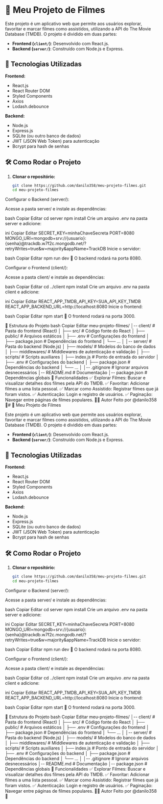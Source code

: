 # 📌 Meu Projeto de Filmes

Este projeto é um aplicativo web que permite aos usuários explorar, favoritar e marcar filmes como assistidos, utilizando a API do The Movie Database (TMDB). O projeto é dividido em duas partes:

- **Frontend (`client/`)**: Desenvolvido com React.js.
- **Backend (`server/`)**: Construído com Node.js e Express.

## 🚀 Tecnologias Utilizadas

**Frontend:**

- React.js
- React Router DOM
- Styled Components
- Axios
- Lodash.debounce

**Backend:**

- Node.js
- Express.js
- SQLite (ou outro banco de dados)
- JWT (JSON Web Token) para autenticação
- Bcrypt para hash de senhas

## 🛠️ Como Rodar o Projeto

1. **Clonar o repositório:**

   ```bash
   git clone https://github.com/danilo358/meu-projeto-filmes.git
   cd meu-projeto-filmes
Configurar o Backend (server/):

Acesse a pasta server/ e instale as dependências:

bash
Copiar
Editar
cd server
npm install
Crie um arquivo .env na pasta server e adicione:

ini
Copiar
Editar
SECRET_KEY=minhaChaveSecreta
PORT=8080
MONGO_URI=mongodb+srv://{usuario}:{senha}@trackdb.w7f2c.mongodb.net/?retryWrites=true&w=majority&appName=TrackDB
Inicie o servidor:

bash
Copiar
Editar
npm run dev
📌 O backend rodará na porta 8080.

Configurar o Frontend (client/):

Acesse a pasta client/ e instale as dependências:

bash
Copiar
Editar
cd ../client
npm install
Crie um arquivo .env na pasta client e adicione:

ini
Copiar
Editar
REACT_APP_TMDB_API_KEY=SUA_API_KEY_TMDB
REACT_APP_BACKEND_URL=http://localhost:8080
Inicie o frontend:

bash
Copiar
Editar
npm start
📌 O frontend rodará na porta 3000.

📂 Estrutura do Projeto
bash
Copiar
Editar
meu-projeto-filmes/
│-- client/            # Pasta do frontend (React)
│   ├── src/           # Código fonte do React
│   ├── public/        # Arquivos estáticos
│   ├── .env           # Configurações do frontend
│   ├── package.json   # Dependências do frontend
│   └── ...
│
│-- server/            # Pasta do backend (Node.js)
│   ├── models/        # Modelos do banco de dados
│   ├── middlewares/   # Middlewares de autenticação e validação
│   ├── scripts/       # Scripts auxiliares
│   ├── index.js       # Ponto de entrada do servidor
│   ├── .env           # Configurações do backend
│   ├── package.json   # Dependências do backend
│   └── ...
│
│-- .gitignore         # Ignorar arquivos desnecessários
│-- README.md          # Documentação
│-- package.json       # Dependências globais
🎥 Funcionalidades
✅ Explorar Filmes: Buscar e visualizar detalhes dos filmes pela API do TMDB.
✅ Favoritar: Adicionar filmes a uma lista pessoal.
✅ Marcar como Assistido: Registrar filmes que já foram vistos.
✅ Autenticação: Login e registro de usuários.
✅ Paginação: Navegar entre páginas de filmes populares.
👨‍💻 Autor
Feito por @danilo358 🚀# 📌 Meu Projeto de Filmes

Este projeto é um aplicativo web que permite aos usuários explorar, favoritar e marcar filmes como assistidos, utilizando a API do The Movie Database (TMDB). O projeto é dividido em duas partes:

- **Frontend (`client/`)**: Desenvolvido com React.js.
- **Backend (`server/`)**: Construído com Node.js e Express.

## 🚀 Tecnologias Utilizadas

**Frontend:**

- React.js
- React Router DOM
- Styled Components
- Axios
- Lodash.debounce

**Backend:**

- Node.js
- Express.js
- SQLite (ou outro banco de dados)
- JWT (JSON Web Token) para autenticação
- Bcrypt para hash de senhas

## 🛠️ Como Rodar o Projeto

1. **Clonar o repositório:**

   ```bash
   git clone https://github.com/danilo358/meu-projeto-filmes.git
   cd meu-projeto-filmes
Configurar o Backend (server/):

Acesse a pasta server/ e instale as dependências:

bash
Copiar
Editar
cd server
npm install
Crie um arquivo .env na pasta server e adicione:

ini
Copiar
Editar
SECRET_KEY=minhaChaveSecreta
PORT=8080
MONGO_URI=mongodb+srv://{usuario}:{senha}@trackdb.w7f2c.mongodb.net/?retryWrites=true&w=majority&appName=TrackDB
Inicie o servidor:

bash
Copiar
Editar
npm run dev
📌 O backend rodará na porta 8080.

Configurar o Frontend (client/):

Acesse a pasta client/ e instale as dependências:

bash
Copiar
Editar
cd ../client
npm install
Crie um arquivo .env na pasta client e adicione:

ini
Copiar
Editar
REACT_APP_TMDB_API_KEY=SUA_API_KEY_TMDB
REACT_APP_BACKEND_URL=http://localhost:8080
Inicie o frontend:

bash
Copiar
Editar
npm start
📌 O frontend rodará na porta 3000.

📂 Estrutura do Projeto
bash
Copiar
Editar
meu-projeto-filmes/
│-- client/            # Pasta do frontend (React)
│   ├── src/           # Código fonte do React
│   ├── public/        # Arquivos estáticos
│   ├── .env           # Configurações do frontend
│   ├── package.json   # Dependências do frontend
│   └── ...
│
│-- server/            # Pasta do backend (Node.js)
│   ├── models/        # Modelos do banco de dados
│   ├── middlewares/   # Middlewares de autenticação e validação
│   ├── scripts/       # Scripts auxiliares
│   ├── index.js       # Ponto de entrada do servidor
│   ├── .env           # Configurações do backend
│   ├── package.json   # Dependências do backend
│   └── ...
│
│-- .gitignore         # Ignorar arquivos desnecessários
│-- README.md          # Documentação
│-- package.json       # Dependências globais
🎥 Funcionalidades
✅ Explorar Filmes: Buscar e visualizar detalhes dos filmes pela API do TMDB.
✅ Favoritar: Adicionar filmes a uma lista pessoal.
✅ Marcar como Assistido: Registrar filmes que já foram vistos.
✅ Autenticação: Login e registro de usuários.
✅ Paginação: Navegar entre páginas de filmes populares.
👨‍💻 Autor
Feito por @danilo358 🚀
